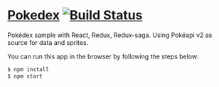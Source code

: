 # [Pokedex](https://pokedex-729c5.firebaseapp.com/)  [![Build Status](https://travis-ci.org/joseasousa/pokedex.svg?branch=master)](https://travis-ci.org/joseasousa/pokedex)


Pokédex sample with React, Redux, Redux-saga. Using Pokéapi v2 as source for data and sprites.


You can run this app in the browser by following the steps below:

```bash
$ npm install
$ npm start
```